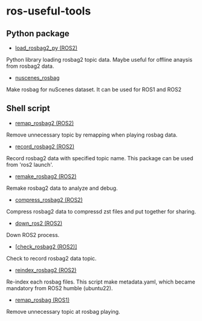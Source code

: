 # ros-useful-tools
## Python package

- [load_rosbag2_py (ROS2)](load_rosbag2_py/)

Python library loading rosbag2 topic data.
Maybe useful for offline anaysis from rosbag2 data.

- [nuscenes_rosbag](nuscenes_rosbag/)

Make rosbag for nuScenes dataset.
It can be used for ROS1 and ROS2

## Shell script

- [remap_rosbag2 (ROS2)](remap_rosbag2/)

Remove unnecessary topic by remapping when playing rosbag data.

- [record_rosbag2 (ROS2)](record_rosbag2/)

Record rosbag2 data with specified topic name.
This package can be used from 'ros2 launch'.

- [remake_rosbag2 (ROS2)](remake_rosbag2/)

Remake rosbag2 data to analyze and debug.

- [compress_rosbag2 (ROS2)](compress_rosbag2/)

Compress rosbag2 data to compressd zst files and put together for sharing.

- [down_ros2 (ROS2)](down_ros2/)

Down ROS2 process.

- [[check_rosbag2 (ROS2)]](check_rosbag2/)

Check to record rosbag2 data topic.

- [reindex_rosbag2 (ROS2)](reindex_rosbag2/)

Re-index each rosbag files.
This script make metadata.yaml, which became mandatory from ROS2 humble (ubuntu22).

- [remap_rosbag (ROS1)](remap_rosbag/)

Remove unnecessary topic at rosbag playing.
